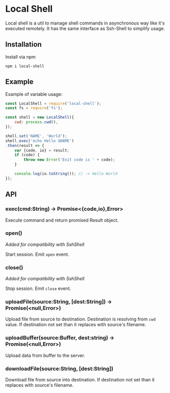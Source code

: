# Local Shell

Local shell is a util to manage shell commands in asynchronous way like it's
executed remotely. It has the same interface as Ssh-Shell to simplify usage.

## Installation

Install via npm

```
npm i local-shell
```

## Example

Example of variable usage:
```javascript
const LocalShell = require('local-shell');
const fs = require('fs');

const shell = new LocalShell({
    cwd: process.cwd(),
});

shell.set('NAME', 'World');
shell.exec('echo Hello $NAME')
.then(result => {
    var {code, io} = result;
    if (code) {
        throw new Error('Exit code is ' + code);
    }

    console.log(io.toString()); // -> Hello World
});
```

## API

### exec(cmd:String) -> Promise<{code,io},Error>

Execute command and return promised Result object.

### open()

_Added for compatibility with SshShell_

Start session. Emit `open` event.

### close()

_Added for compatibility with SshShell_

Stop session. Emit `close` event.

### uploadFile(source:String, [dest:String]) -> Promise(<null,Error>)

Upload file from source to destination. Destination is resolving from `cwd` value. If destination not set than it replaces with source's filename.

### uploadBuffer(source:Buffer, dest:string) -> Promise(<null,Error>)

Upload data from buffer to the server.

### downloadFile(source:String, [dest:String])

Download file from source into destination. If destination not set than it replaces with source's filename.
